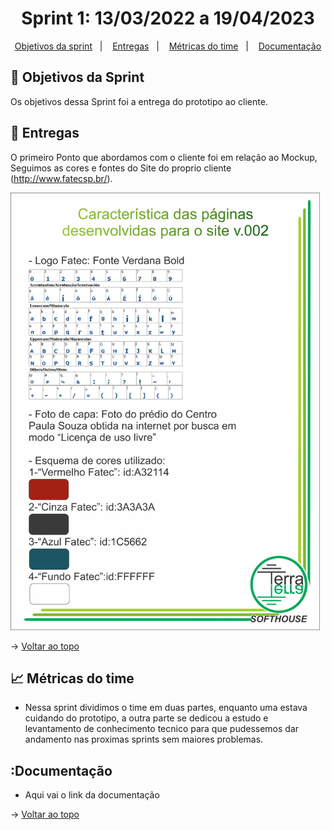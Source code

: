 <span id="topo">

<h1 align="center">Sprint 1: 13/03/2022 a 19/04/2023</h1>

<p align="center">
    <a href="#objetivos">Objetivos da sprint</a> &nbsp |&nbsp &nbsp
    <a href="#entregas">Entregas</a> &nbsp |&nbsp &nbsp
    <a href="#metricas">Métricas do time</a> &nbsp |&nbsp &nbsp
    <a href="#documentação">Documentação</a>
</p>


<span id="objetivos">
    
## :dart: Objetivos da Sprint
Os objetivos dessa Sprint foi a entrega do prototipo ao cliente.

<span id="entregas">
        
## :rocket: Entregas
O primeiro Ponto que abordamos com o cliente foi em relação ao Mockup, Seguimos as cores e fontes do Site do proprio cliente (http://www.fatecsp.br/).
    
<img src="https://github.com/linguanotto/projetoScrumFatec/blob/Master/imagens/Fontes%20e%20cores.jpg" height = 700 />     


→ [Voltar ao topo](#topo)

<span id="metricas">
    
## :chart_with_upwards_trend: Métricas do time
- Nessa sprint dividimos o time em duas partes, enquanto uma estava cuidando do prototipo, a outra parte se dedicou a estudo e levantamento de conhecimento tecnico para que pudessemos dar andamento nas proximas sprints sem maiores problemas. 
    
    
    
<span id="documentação">
    
## :Documentação

- Aqui vai o link da documentação

→ [Voltar ao topo](#topo)
